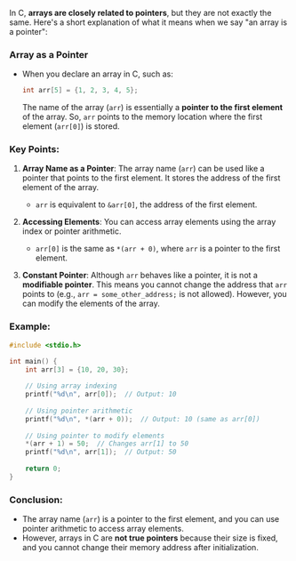 In C, **arrays are closely related to pointers**, but they are not exactly the same. Here's a short explanation of what it means when we say "an array is a pointer":

### **Array as a Pointer**

- When you declare an array in C, such as:
  ```c
  int arr[5] = {1, 2, 3, 4, 5};
  ```
  The name of the array (`arr`) is essentially a **pointer to the first element** of the array. So, `arr` points to the memory location where the first element (`arr[0]`) is stored.

### **Key Points**:
1. **Array Name as a Pointer**: The array name (`arr`) can be used like a pointer that points to the first element. It stores the address of the first element of the array.
   
   - `arr` is equivalent to `&arr[0]`, the address of the first element.

2. **Accessing Elements**: You can access array elements using the array index or pointer arithmetic.
   
   - `arr[0]` is the same as `*(arr + 0)`, where `arr` is a pointer to the first element.

3. **Constant Pointer**: Although `arr` behaves like a pointer, it is not a **modifiable pointer**. This means you cannot change the address that `arr` points to (e.g., `arr = some_other_address;` is not allowed). However, you can modify the elements of the array.

### **Example**:
```c
#include <stdio.h>

int main() {
    int arr[3] = {10, 20, 30};
    
    // Using array indexing
    printf("%d\n", arr[0]);  // Output: 10
    
    // Using pointer arithmetic
    printf("%d\n", *(arr + 0));  // Output: 10 (same as arr[0])
    
    // Using pointer to modify elements
    *(arr + 1) = 50;  // Changes arr[1] to 50
    printf("%d\n", arr[1]);  // Output: 50
    
    return 0;
}
```

### **Conclusion**:
- The array name (`arr`) is a pointer to the first element, and you can use pointer arithmetic to access array elements.
- However, arrays in C are **not true pointers** because their size is fixed, and you cannot change their memory address after initialization.